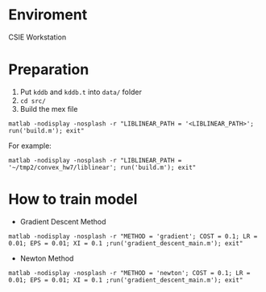 # Enviroment
CSIE Workstation

# Preparation
1. Put `kddb` and `kddb.t` into `data/` folder
2. `cd src/`
3. Build the mex file
```
matlab -nodisplay -nosplash -r "LIBLINEAR_PATH = '<LIBLINEAR_PATH>'; run('build.m'); exit"
```
For example:
```
matlab -nodisplay -nosplash -r "LIBLINEAR_PATH = '~/tmp2/convex_hw7/liblinear'; run('build.m'); exit"
```

# How to train model
- Gradient Descent Method

```
matlab -nodisplay -nosplash -r "METHOD = 'gradient'; COST = 0.1; LR = 0.01; EPS = 0.01; XI = 0.1 ;run('gradient_descent_main.m'); exit"
```

- Newton Method

```
matlab -nodisplay -nosplash -r "METHOD = 'newton'; COST = 0.1; LR = 0.01; EPS = 0.01; XI = 0.1 ;run('gradient_descent_main.m'); exit"
```
